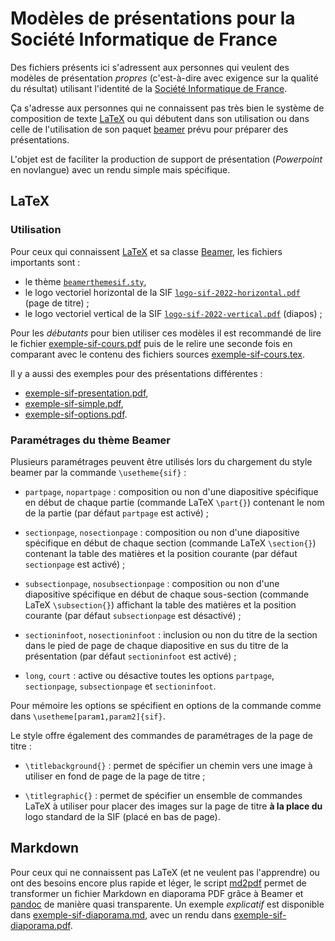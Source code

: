 # Modèles de présentations pour la Société Informatique de France

Des fichiers présents ici s'adressent aux personnes qui veulent des
modèles de présentation *propres* (c'est-à-dire avec exigence sur la
qualité du résultat) utilisant l'identité de la [Société Informatique
de France](https://www.societe-informatique-de-francefr).

Ça s'adresse aux personnes qui ne connaissent pas très bien le système
de composition de texte [LaTeX](https://www.latex-project.org) ou qui
débutent dans son utilisation ou dans celle de l'utilisation de son
paquet [beamer](https://github.com/josephwright/beamer) prévu pour
préparer des présentations.

L'objet est de faciliter la production de support de présentation
(*Powerpoint* en novlangue) avec un rendu simple mais spécifique.

## LaTeX

### Utilisation

Pour ceux qui connaissent [LaTeX](http://www.latex-project.org) et sa
classe [Beamer](https://github.com/josephwright/beamer), les fichiers
importants sont :

- le thème [`beamerthemesif.sty`](etc/beamerthemesif.sty),
- le logo vectoriel horizontal de la SIF [`logo-sif-2022-horizontal.pdf`](img/logo-sif-2022-horizontal.pdf) (page de titre) ;
- le logo vectoriel vertical de la SIF [`logo-sif-2022-vertical.pdf`](img/logo-sif-2022-vertical.pdf) (diapos) ;

Pour les *débutants* pour bien utiliser ces modèles il est recommandé
de lire le fichier [exemple-sif-cours.pdf](exemple-sif-cours.pdf) puis
de le relire une seconde fois en comparant avec le contenu des
fichiers sources [exemple-sif-cours.tex](exemple-sif-cours.tex).

Il y a aussi des exemples pour des présentations différentes :

- [exemple-sif-presentation.pdf](exemple-sif-presentation.pdf),
- [exemple-sif-simple.pdf](exemple-sif-exemple.pdf),
- [exemple-sif-options.pdf](exemple-sif-options.pdf).

### Paramétrages du thème Beamer

Plusieurs paramétrages peuvent être utilisés lors du chargement du
style beamer par la commande `\usetheme{sif}` :

- `partpage`, `nopartpage` : composition ou non d'une diapositive
  spécifique en début de chaque partie (commande LaTeX `\part{}`)
  contenant le nom de la partie (par défaut `partpage` est activé) ;

- `sectionpage`, `nosectionpage` : composition ou non d'une
  diapositive spécifique en début de chaque section (commande LaTeX
  `\section{}`) contenant la table des matières et la position
  courante (par défaut `sectionpage` est activé) ;

- `subsectionpage`, `nosubsectionpage` : composition ou non d'une
  diapositive spécifique en début de chaque sous-section (commande
  LaTeX `\subsection{}`) affichant la table des matières et la
  position courante (par défaut `subsectionpage` est désactivé) ;

- `sectioninfoot`, `nosectioninfoot` : inclusion ou non du titre de la
  section dans le pied de page de chaque diapositive en sus du titre
  de la présentation (par défaut `sectioninfoot` est activé) ;

- `long`, `court` : active ou désactive toutes les options `partpage`,
  `sectionpage`, `subsectionpage` et `sectioninfoot`.
 
Pour mémoire les options se spécifient en options de la commande comme
dans `\usetheme[param1,param2]{sif}`.

Le style offre également des commandes de paramétrages de la page de
titre :

- `\titlebackground{}` : permet de spécifier un chemin vers une image
  à utiliser en fond de page de la page de titre ;

- `\titlegraphic{}` : permet de spécifier un ensemble de commandes
  LaTeX à utiliser pour placer des images sur la page de titre **à la
  place du** logo standard de la SIF (placé en bas de page).
  
## Markdown

Pour ceux qui ne connaissent pas LaTeX (et ne veulent pas l'apprendre)
ou ont des besoins encore plus rapide et léger, le script
[md2pdf](bin/md2pdf) permet de transformer un fichier Markdown en
diaporama PDF grâce à Beamer et [pandoc](https://pandoc.org) de
manière quasi transparente. Un exemple *explicatif* est disponible
dans [exemple-sif-diaporama.md](exemple-sif-diaporama.md), avec un
rendu dans [exemple-sif-diaporama.pdf](exemple-sif-diaporama.pdf).
